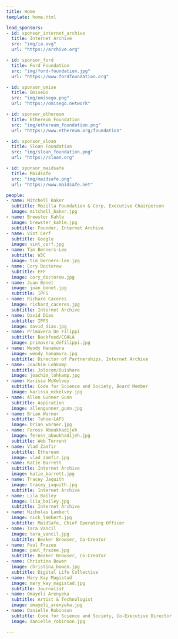```yaml
---
title: Home
template: home.html

lead_sponsors:
- id: sponsor_internet_archive
  title: Internet Archive
  src: "img/ia.svg"
  url: "https://archive.org"

- id: sponsor_ford
  title: Ford Foundation
  src: "img/ford-foundation.jpg"
  url: "https://www.fordfoundation.org"

- id: sponsor_omise
  title: OmiseGo
  src: "img/omisego.png"
  url: "https://omisego.network"

- id: sponsor_ethereum
  title: Ethereum Foundation
  src: "img/ethereum_foundation.png"
  url: "https://www.ethereum.org/foundation"

- id: sponsor_sloan
  title: Sloan Foundation
  src: "img/sloan_foundation.png"
  url: "https://sloan.org"

- id: sponsor_maidsafe
  title: Maidsafe
  src: "img/maidsafe.png"
  url: "https://www.maidsafe.net"

people:
- name: Mitchell Baker
  subtitle: Mozilla Foundation & Corp, Executive Chairperson
  image: mitchell_baker.jpg
- name: Brewster Kahle
  image: brewster_kahle.jpg
  subtitle: Founder, Internet Archive
- name: Vint Cerf
  subtitle: Google
  image: vint_cerf.jpg
- name: Tim Berners-Lee
  subtitle: W3C
  image: tim_berners-lee.jpg
- name: Cory Doctorow
  subtitle: EFF
  image: cory_doctorow.jpg
- name: Juan Benet
  image: juan_benet.jpg
  subtitle: IPFS
- name: Richard Caceres
  image: richard_caceres.jpg
  subtitle: Internet Archive
- name: David Dias
  subtitle: IPFS
  image: david_dias.jpg
- name: Primavera De Filippi
  subtitle: Backfeed/COALA
  image: primavera_defilippi.jpg
- name: Wendy Hanamura
  image: wendy_hanamura.jpg
  subtitle: Director of Partnerships, Internet Archive
- name: Joachim Lohkamp
  subtitle: Jolocom/Ouishare
  image: joachim_lohkamp.jpg
- name: Karissa McKelvey
  subtitle: Code for Science and Society, Board Member
  image: karissa_mckelvey.jpg
- name: Allen Gunner Gunn
  subtitle: Aspiration
  image: allengunner_gunn.jpg
- name: Brian Warner
  subtitle: Tahoe-LAFS
  image: brian_warner.jpg
- name: Feross Aboukhadijeh
  image: feross_aboukhadijeh.jpg
  subtitle: Web Torrent
- name: Vlad Zamfir
  subtitle: Ethereum
  image: vlad_zamfir.jpg
- name: Katie Barrett
  subtitle: Internet Archive
  image: katie_barrett.jpg
- name: Tracey Jaquith
  image: tracey_jaquith.jpg
  subtitle: Internet Archive
- name: Lila Bailey
  image: lila_bailey.jpg
  subtitle: Internet Archive
- name: Nicholas Lambert
  image: nick_lambert.jpg
  subtitle: MaidSafe, Chief Operating Officer
- name: Tara Vancil
  image: tara_vancil.jpg
  subtitle: Beaker Browser, Co-Creator
- name: Paul Frazee
  image: paul_frazee.jpg
  subtitle: Beaker Browser, Co-Creator
- name: Christina Bowen
  image: christina_bowen.jpg
  subtitle: Digital Life Collective
- name: Mary Kay Magistad
  image: mary_kay_magistad.jpg
  subtitle: Journalist
- name: Omayeli Arenyeka
  subtitle: Artist & Technologist
  image: omayeli_arenyeka.jpg
- name: Danielle Robinson
  subtitle: Code for Science and Society, Co-Executive Director
  image: danielle_robinson.jpg

---
```

